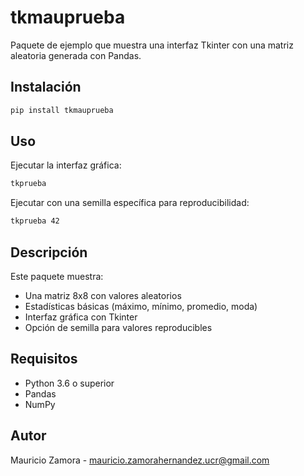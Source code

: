 # tkmauprueba

Paquete de ejemplo que muestra una interfaz Tkinter con una matriz aleatoria generada con Pandas.

## Instalación

```bash
pip install tkmauprueba
```

## Uso

Ejecutar la interfaz gráfica:

```bash
tkprueba
```

Ejecutar con una semilla específica para reproducibilidad:

```bash
tkprueba 42
```

## Descripción

Este paquete muestra:
- Una matriz 8x8 con valores aleatorios
- Estadísticas básicas (máximo, mínimo, promedio, moda)
- Interfaz gráfica con Tkinter
- Opción de semilla para valores reproducibles

## Requisitos

- Python 3.6 o superior
- Pandas
- NumPy

## Autor

Mauricio Zamora - mauricio.zamorahernandez.ucr@gmail.com